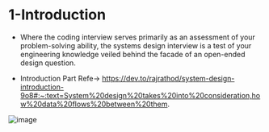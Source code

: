 # 1-Introduction

* Where the coding interview serves primarily as an assessment of your problem-solving ability, the systems design interview is a test of your engineering knowledge veiled behind the facade of an open-ended design question.

* Introduction Part Refe-> https://dev.to/rajrathod/system-design-introduction-9o8#:~:text=System%20design%20takes%20into%20consideration,how%20data%20flows%20between%20them.

  

![image](https://github.com/user-attachments/assets/245aa90f-0502-4a4c-9e26-0a749c23f630)
